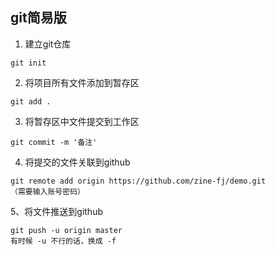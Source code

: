 ## git简易版

1. 建立git仓库
``` shell
git init
```
2. 将项目所有文件添加到暂存区
``` shell
git add .
```
3. 将暂存区中文件提交到工作区
``` shell
git commit -m '备注'
```
4. 将提交的文件关联到github
``` shell
git remote add origin https://github.com/zine-fj/demo.git
（需要输入账号密码）
```
5、将文件推送到github
``` shell
git push -u origin master
有时候 -u 不行的话，换成 -f
```


